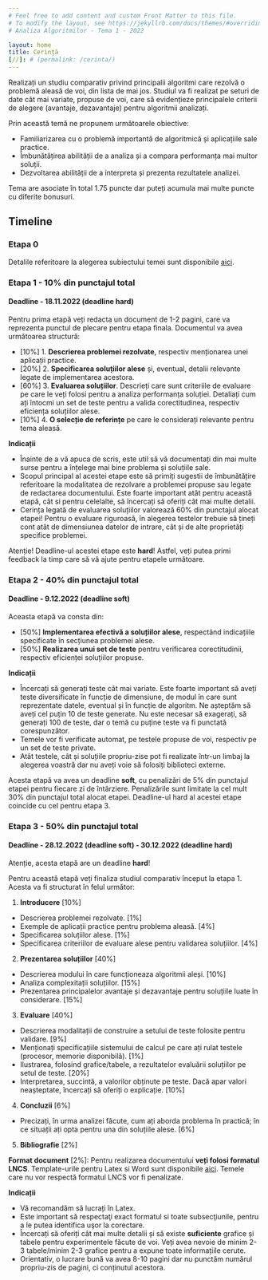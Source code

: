```yaml
---
# Feel free to add content and custom Front Matter to this file.
# To modify the layout, see https://jekyllrb.com/docs/themes/#overriding-theme-defaults
# Analiza Algoritmilor - Tema 1 - 2022

layout: home
title: Cerință
[//]: # (permalink: /cerinta/)
---
```


Realizați un studiu comparativ privind principalii algoritmi care rezolvă o problemă aleasă de voi, din lista de mai jos. Studiul va fi realizat pe seturi de date cât mai variate, propuse de voi, care să evidențieze principalele criterii de alegere (avantaje, dezavantaje) pentru algoritmii analizați. 

Prin această temă ne propunem următoarele obiective:

- Familiarizarea cu o problemă importantă de algoritmică și aplicațiile sale practice.
- Îmbunătățirea abilității de a analiza și a compara performanța mai multor soluții.
- Dezvoltarea abilității de a interpreta și prezenta rezultatele analizei.

Tema are asociate în total 1.75 puncte dar puteți acumula mai multe puncte cu diferite bonusuri. 

## Timeline

### Etapa 0

Detalile referitoare la alegerea subiectului temei sunt disponibile <a href="./trimitere">aici</a>.
<!-- Înscrieți-vă opțiunile de probleme, respectiv algoritmi preferate în acest formular [TODO]. Tema va fi alocată folosind  -->
<!-- un script automat, în funcție de ordinea completării formularului și opțiunile alese. -->

### Etapa 1 - 10% din punctajul total
#### Deadline - 18.11.2022 (deadline hard)

Pentru prima etapă veți redacta un document de 1-2 pagini, care va reprezenta punctul de plecare pentru etapa finala. Documentul va avea următoarea structură:


- [10%] 1. **Descrierea problemei rezolvate**, respectiv menționarea unei aplicații practice.
- [20%] 2. **Specificarea soluțiilor alese** și, eventual, detalii relevante legate de implementarea acestora.
- [60%] 3. **Evaluarea soluțiilor**.
Descrieți care sunt criteriile de evaluare pe care le veți folosi pentru a analiza performanța soluției. 
Detaliați cum ați întocmi un set de teste pentru a valida corectitudinea, respectiv eficiența soluțiilor alese.
- [10%] 4. **O selecție de referințe** pe care le considerați relevante pentru tema aleasă.

**Indicații**

- Înainte de a vă apuca de scris, este util să vă documentați din mai multe surse pentru a înțelege mai bine problema și soluțiile sale.
- Scopul principal al acestei etape este să primiți sugestii de îmbunătățire referitoare la modalitatea de rezolvare a problemei propuse sau legate de redactarea documentului. Este foarte important atât pentru această etapă, cât si pentru celelalte, să încercați să oferiți cât mai multe detalii.
- Cerința legată de evaluarea soluțiilor valorează 60% din punctajul alocat etapei! Pentru o evaluare riguroasă, în alegerea testelor trebuie să țineți cont atât de dimensiunea datelor de intrare, cât și de alte proprietăți specifice problemei.

Atenție! Deadline-ul acestei etape este **hard**! Astfel, veți putea primi feedback la timp care să vă ajute pentru etapele următoare.

### Etapa 2 - 40% din punctajul total

#### Deadline - 9.12.2022 (deadline soft)

Aceasta etapă va consta din:

- [50%] **Implementarea efectivă a soluțiilor alese**, respectând indicațiile specificate în secțiunea problemei alese.
- [50%] **Realizarea unui set de teste** pentru verificarea corectitudinii, respectiv eficienței soluțiilor propuse.

**Indicații**

- Încercați să generați teste cât mai variate. Este foarte important să aveți teste diversificate în funcție de dimensiune, de modul în care sunt reprezentate datele, eventual și în funcție de algoritm. Ne așteptăm să aveți cel puțin 10 de teste generate. Nu este necesar să exagerați, să generați 100 de teste, dar o temă cu puține teste va fi punctată corespunzător.
- Temele vor fi verificate automat, pe testele propuse de voi, respectiv pe un set de teste private.
- Atât testele, cât și soluțiile propriu-zise pot fi realizate într-un limbaj la alegerea voastră dar nu aveți voie să folosiți biblioteci externe.

Acesta etapă va avea un deadline **soft**, cu penalizări de 5% din punctajul etapei pentru fiecare zi de întârziere. Penalizările sunt limitate la cel mult 30% din punctajul total alocat etapei. Deadline-ul hard al acestei etape coincide cu cel pentru etapa 3.

### Etapa 3 - 50% din punctajul total
#### Deadline - 28.12.2022 (deadline soft) - 30.12.2022 (deadline hard)

Atenție, acesta etapă are un deadline **hard**!

Pentru această etapă veți finaliza studiul comparativ început la etapa 1. Acesta va fi structurat în felul următor:

1. **Introducere** [10%]
- Descrierea problemei rezolvate. [1%]
- Exemple de aplicații practice pentru problema aleasă. [4%]
- Specificarea soluțiilor alese. [1%]
- Specificarea criteriilor de evaluare alese pentru validarea soluțiilor. [4%]
2. **Prezentarea soluțiilor** [40%]
- Descrierea modului în care funcționeaza algoritmii aleși. [10%]
- Analiza complexitații soluțiilor. [15%]
- Prezentarea principalelor avantaje și dezavantaje pentru soluțiile luate în considerare. [15%]
3. **Evaluare** [40%]
- Descrierea modalitații de construire a setului de teste folosite pentru validare. [9%]
- Menționați specificațiile sistemului de calcul pe care ați rulat testele (procesor, memorie disponibilă). [1%]
- Ilustrarea, folosind grafice/tabele, a rezultatelor evaluării soluțiilor pe setul de teste. [20%]
- Interpretarea, succintă, a valorilor obținute pe teste. Dacă apar valori neașteptate, încercați să oferiți o explicație. [10%]
4. **Concluzii** [6%]
  - Precizați, în urma analizei făcute, cum ați aborda problema în practică; în ce situații ați opta pentru una din soluțiile alese. [6%]
5. **Bibliografie** [2%]

**Format document** [2%]:
Pentru realizarea documentului **veți folosi formatul LNCS**. Template-urile pentru Latex si Word sunt 
disponibile [aici](https://www.springer.com/computer/lncs?SGWID=0-164-6-793341-0). 
Temele care nu vor respectă formatul LNCS vor fi penalizate.

**Indicații**
- Vă recomandăm să lucrați în Latex.
- Este important să respectaţi exact formatul si toate subsecţiunile, pentru a le putea identifica uşor la corectare.
- Încercați să oferiți cât mai multe detalii și să existe **suficiente** grafice și tabele pentru experimentele făcute de voi.
Veți avea nevoie de minim 2-3 tabele/minim 2-3 grafice pentru a expune toate informațiile cerute.
- Orientativ, o lucrare bună va avea 8-10 pagini dar nu punctăm numărul propriu-zis de pagini, ci conținutul acestora.

